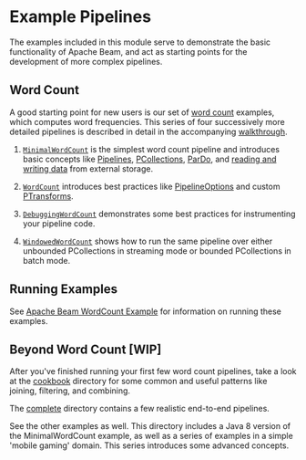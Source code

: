 <!--
    Licensed to the Apache Software Foundation (ASF) under one
    or more contributor license agreements.  See the NOTICE file
    distributed with this work for additional information
    regarding copyright ownership.  The ASF licenses this file
    to you under the Apache License, Version 2.0 (the
    "License"); you may not use this file except in compliance
    with the License.  You may obtain a copy of the License at

      http://www.apache.org/licenses/LICENSE-2.0

    Unless required by applicable law or agreed to in writing,
    software distributed under the License is distributed on an
    "AS IS" BASIS, WITHOUT WARRANTIES OR CONDITIONS OF ANY
    KIND, either express or implied.  See the License for the
    specific language governing permissions and limitations
    under the License.
-->

# Example Pipelines

The examples included in this module serve to demonstrate the basic
functionality of Apache Beam, and act as starting points for
the development of more complex pipelines.

## Word Count

A good starting point for new users is our set of
[word count](https://github.com/apache/beam/blob/master/examples/kotlin/src/main/java/org/apache/beam/examples/kotlin) examples, which computes word frequencies.  This series of four successively more detailed pipelines is described in detail in the accompanying [walkthrough](https://beam.apache.org/get-started/wordcount-example/).

1. [`MinimalWordCount`](https://github.com/apache/beam/blob/master/examples/kotlin/src/main/java/org/apache/beam/examples/kotlin/MinimalWordCount.kt) is the simplest word count pipeline and introduces basic concepts like [Pipelines](https://beam.apache.org/documentation/programming-guide/#pipeline),
[PCollections](https://beam.apache.org/documentation/programming-guide/#pcollection),
[ParDo](https://beam.apache.org/documentation/programming-guide/#pardo),
and [reading and writing data](https://beam.apache.org/documentation/programming-guide/#io) from external storage.

1. [`WordCount`](https://github.com/apache/beam/blob/master/examples/kotlin/src/main/java/org/apache/beam/examples/kotlin/WordCount.kt) introduces best practices like [PipelineOptions](https://beam.apache.org/documentation/programming-guide/#pipeline) and custom [PTransforms](https://beam.apache.org/documentation/programming-guide/#transforms-composite).

1. [`DebuggingWordCount`](https://github.com/apache/beam/blob/master/examples/kotlin/src/main/java/org/apache/beam/examples/kotlin/DebuggingWordCount.kt)
demonstrates some best practices for instrumenting your pipeline code.

1. [`WindowedWordCount`](https://github.com/apache/beam/blob/master/examples/kotlin/src/main/java/org/apache/beam/examples/kotlin/WindowedWordCount.kt) shows how to run the same pipeline over either unbounded PCollections in streaming mode or bounded PCollections in batch mode.

## Running Examples

See [Apache Beam WordCount Example](https://beam.apache.org/get-started/wordcount-example/) for information on running these examples.

## Beyond Word Count [WIP]

After you've finished running your first few word count pipelines, take a look at the [cookbook](https://github.com/apache/beam/blob/master/examples/kotlin/src/main/java/org/apache/beam/examples/kotlin/cookbook)
directory for some common and useful patterns like joining, filtering, and combining.

The [complete](https://github.com/apache/beam/blob/master/examples/kotlin/src/main/java/org/apache/beam/examples/kotlin/complete)
directory contains a few realistic end-to-end pipelines.

See the other examples as well. This directory includes a Java 8 version of the
MinimalWordCount example, as well as a series of examples in a simple 'mobile
gaming' domain. This series introduces some advanced concepts.
